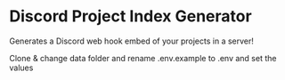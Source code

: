 # Discord Project Index Generator

Generates a Discord web hook embed of your projects in a server!

Clone & change data folder and rename .env.example to .env and set the values
